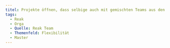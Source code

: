 ```yaml
---
titel: Projekte öffnen, dass selbige auch mit gemischten Teams aus den Schwerpunkten(?) und dem DS Master(?) bearbeitet werden können.
tags:
  - Reak
  - Orga
  - Quelle: Reak Team
  - Themenfeld: Flexibilität
  - Master
---
```

